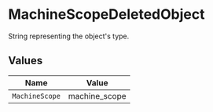 # MachineScopeDeletedObject

String representing the object's type.


## Values

| Name           | Value          |
| -------------- | -------------- |
| `MachineScope` | machine_scope  |
